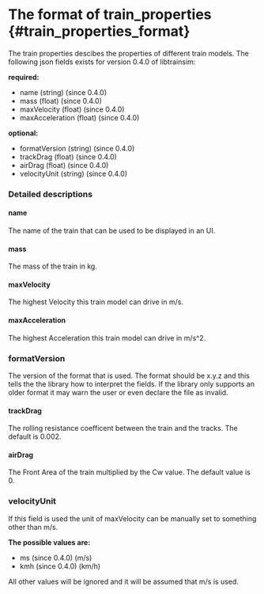 The format of train_properties {#train_properties_format}
========================

The train properties descibes the properties of different train models.
The following json fields exists for version 0.4.0 of libtrainsim:

**required:**

* name (string) (since 0.4.0)
* mass (float) (since 0.4.0)
* maxVelocity (float) (since 0.4.0)
* maxAcceleration (float) (since 0.4.0)


**optional:**

* formatVersion (string) (since 0.4.0)
* trackDrag (float) (since 0.4.0)
* airDrag (float) (since 0.4.0)
* velocityUnit (string) (since 0.4.0)

### Detailed descriptions

#### name

The name of the train that can be used to be displayed in an UI.

#### mass

The mass of the train in kg.

#### maxVelocity

The highest Velocity this train model can drive in m/s.

#### maxAcceleration

The highest Acceleration this train model can drive in m/s^2.

### formatVersion

The version of the format that is used.
The format should be x.y.z and this tells the the library how to interpret the fields.
If the library only supports an older format it may warn the user or even declare the file as invalid.

#### trackDrag

The rolling resistance coefficent between the train and the tracks.
The default is 0.002.

#### airDrag

The Front Area of the train multiplied by the Cw value.
The default value is 0.

### velocityUnit

If this field is used the unit of maxVelocity can be manually set to something other than m/s.

**The possible values are:**

* ms (since 0.4.0) (m/s)
* kmh (since 0.4.0) (km/h)

All other values will be ignored and it will be assumed that m/s is used.
